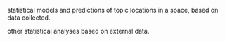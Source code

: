 statistical models and predictions of topic locations in a space, based on data collected.

other statistical analyses based on external data.
